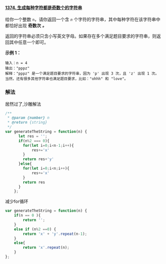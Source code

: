 #### [1374. 生成每种字符都是奇数个的字符串](https://leetcode-cn.com/problems/generate-a-string-with-characters-that-have-odd-counts/)

给你一个整数 `n`，请你返回一个含 *`n`* 个字符的字符串，其中每种字符在该字符串中都恰好出现 **奇数次** ***。***

返回的字符串必须只含小写英文字母。如果存在多个满足题目要求的字符串，则返回其中任意一个即可。

 

**示例 1：**

```
输入：n = 4
输出："pppz"
解释："pppz" 是一个满足题目要求的字符串，因为 'p' 出现 3 次，且 'z' 出现 1 次。当然，还有很多其他字符串也满足题目要求，比如："ohhh" 和 "love"。
```

### 解法

居然过了,沙雕解法

```js
/**
 * @param {number} n
 * @return {string}
 */
var generateTheString = function(n) {
      let res = '';
      if(n%2 === 0){
        for(let i=0;i<n-1;i++){
            res+='x'
        }
        return res+'y'
      }else{
        for(let i=0;i<n;i++){
            res+='x'
        }
        return res
      }
    };
```

减少for循环

```js
var generateTheString = function(n) {
    if(n == 0 ){
        return '';
    }
    else if (n%2 ==0) {
        return 'x' + 'y'.repeat(n-1);
    }
    else{
        return 'x'.repeat(n);
    }
};
```

